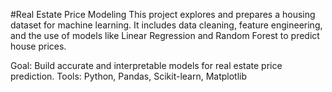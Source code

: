 #Real Estate Price Modeling
This project explores and prepares a housing dataset for machine learning. It includes data cleaning, feature engineering, and the use of models like Linear Regression and Random Forest to predict house prices.

Goal: Build accurate and interpretable models for real estate price prediction.
Tools: Python, Pandas, Scikit-learn, Matplotlib
